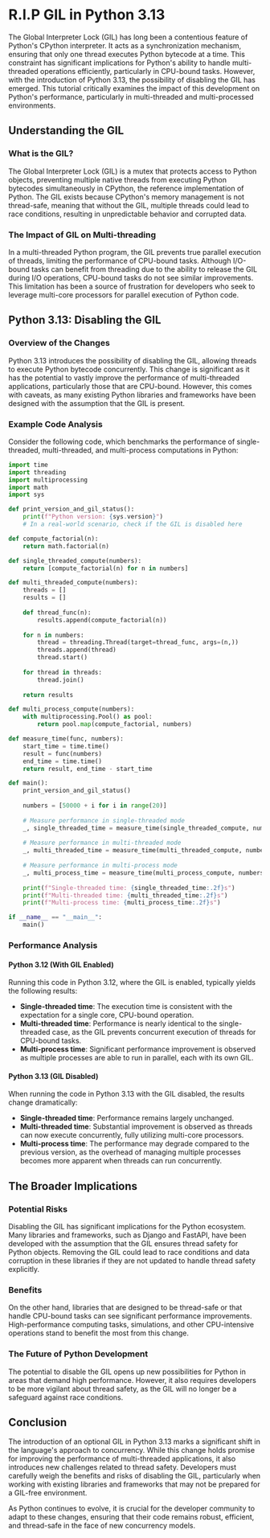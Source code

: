 # R.I.P GIL in Python 3.13

The Global Interpreter Lock (GIL) has long been a contentious feature of Python's CPython interpreter. It acts as a synchronization mechanism, ensuring that only one thread executes Python bytecode at a time. This constraint has significant implications for Python's ability to handle multi-threaded operations efficiently, particularly in CPU-bound tasks. However, with the introduction of Python 3.13, the possibility of disabling the GIL has emerged. This tutorial critically examines the impact of this development on Python's performance, particularly in multi-threaded and multi-processed environments.

## Understanding the GIL

### What is the GIL?

The Global Interpreter Lock (GIL) is a mutex that protects access to Python objects, preventing multiple native threads from executing Python bytecodes simultaneously in CPython, the reference implementation of Python. The GIL exists because CPython's memory management is not thread-safe, meaning that without the GIL, multiple threads could lead to race conditions, resulting in unpredictable behavior and corrupted data.

### The Impact of GIL on Multi-threading

In a multi-threaded Python program, the GIL prevents true parallel execution of threads, limiting the performance of CPU-bound tasks. Although I/O-bound tasks can benefit from threading due to the ability to release the GIL during I/O operations, CPU-bound tasks do not see similar improvements. This limitation has been a source of frustration for developers who seek to leverage multi-core processors for parallel execution of Python code.

## Python 3.13: Disabling the GIL

### Overview of the Changes

Python 3.13 introduces the possibility of disabling the GIL, allowing threads to execute Python bytecode concurrently. This change is significant as it has the potential to vastly improve the performance of multi-threaded applications, particularly those that are CPU-bound. However, this comes with caveats, as many existing Python libraries and frameworks have been designed with the assumption that the GIL is present.

### Example Code Analysis

Consider the following code, which benchmarks the performance of single-threaded, multi-threaded, and multi-process computations in Python:

```python
import time
import threading
import multiprocessing
import math
import sys

def print_version_and_gil_status():
    print(f"Python version: {sys.version}")
    # In a real-world scenario, check if the GIL is disabled here

def compute_factorial(n):
    return math.factorial(n)

def single_threaded_compute(numbers):
    return [compute_factorial(n) for n in numbers]

def multi_threaded_compute(numbers):
    threads = []
    results = []
    
    def thread_func(n):
        results.append(compute_factorial(n))
    
    for n in numbers:
        thread = threading.Thread(target=thread_func, args=(n,))
        threads.append(thread)
        thread.start()
    
    for thread in threads:
        thread.join()
    
    return results

def multi_process_compute(numbers):
    with multiprocessing.Pool() as pool:
        return pool.map(compute_factorial, numbers)

def measure_time(func, numbers):
    start_time = time.time()
    result = func(numbers)
    end_time = time.time()
    return result, end_time - start_time

def main():
    print_version_and_gil_status()
    
    numbers = [50000 + i for i in range(20)]
    
    # Measure performance in single-threaded mode
    _, single_threaded_time = measure_time(single_threaded_compute, numbers)
    
    # Measure performance in multi-threaded mode
    _, multi_threaded_time = measure_time(multi_threaded_compute, numbers)
    
    # Measure performance in multi-process mode
    _, multi_process_time = measure_time(multi_process_compute, numbers)
    
    print(f"Single-threaded time: {single_threaded_time:.2f}s")
    print(f"Multi-threaded time: {multi_threaded_time:.2f}s")
    print(f"Multi-process time: {multi_process_time:.2f}s")

if __name__ == "__main__":
    main()
```

### Performance Analysis

#### Python 3.12 (With GIL Enabled)

Running this code in Python 3.12, where the GIL is enabled, typically yields the following results:

- **Single-threaded time**: The execution time is consistent with the expectation for a single core, CPU-bound operation.
- **Multi-threaded time**: Performance is nearly identical to the single-threaded case, as the GIL prevents concurrent execution of threads for CPU-bound tasks.
- **Multi-process time**: Significant performance improvement is observed as multiple processes are able to run in parallel, each with its own GIL.

#### Python 3.13 (GIL Disabled)

When running the code in Python 3.13 with the GIL disabled, the results change dramatically:

- **Single-threaded time**: Performance remains largely unchanged.
- **Multi-threaded time**: Substantial improvement is observed as threads can now execute concurrently, fully utilizing multi-core processors.
- **Multi-process time**: The performance may degrade compared to the previous version, as the overhead of managing multiple processes becomes more apparent when threads can run concurrently.

## The Broader Implications

### Potential Risks

Disabling the GIL has significant implications for the Python ecosystem. Many libraries and frameworks, such as Django and FastAPI, have been developed with the assumption that the GIL ensures thread safety for Python objects. Removing the GIL could lead to race conditions and data corruption in these libraries if they are not updated to handle thread safety explicitly.

### Benefits

On the other hand, libraries that are designed to be thread-safe or that handle CPU-bound tasks can see significant performance improvements. High-performance computing tasks, simulations, and other CPU-intensive operations stand to benefit the most from this change.

### The Future of Python Development

The potential to disable the GIL opens up new possibilities for Python in areas that demand high performance. However, it also requires developers to be more vigilant about thread safety, as the GIL will no longer be a safeguard against race conditions.

## Conclusion

The introduction of an optional GIL in Python 3.13 marks a significant shift in the language's approach to concurrency. While this change holds promise for improving the performance of multi-threaded applications, it also introduces new challenges related to thread safety. Developers must carefully weigh the benefits and risks of disabling the GIL, particularly when working with existing libraries and frameworks that may not be prepared for a GIL-free environment.

As Python continues to evolve, it is crucial for the developer community to adapt to these changes, ensuring that their code remains robust, efficient, and thread-safe in the face of new concurrency models.